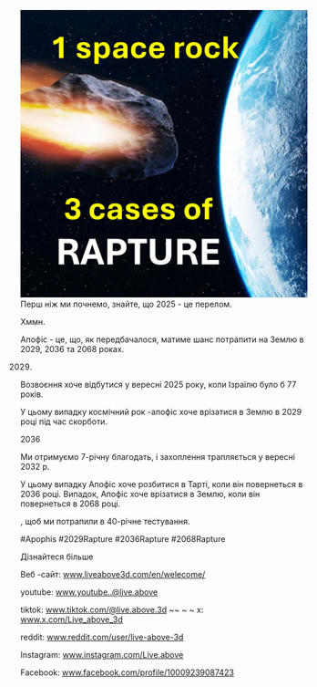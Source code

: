 ![Video cover image](../cover.jpeg)
Перш ніж ми почнемо, знайте, що 2025 - це перелом.

Хммн.

Апофіс - це, що, як передбачалося, матиме шанс потрапити на Землю в 2029, 2036 та 2068 роках.

2029.

Возвоєння хоче відбутися у вересні 2025 року, коли Ізраїлю було б 77 років.

У цьому випадку космічний рок -апофіс хоче врізатися в Землю в 2029 році під час скорботи.

2036

Ми отримуємо 7-річну благодать, і захоплення трапляється у вересні 2032 р.

У цьому випадку Апофіс хоче розбитися в Тарті, коли він повернеться в 2036 році. Випадок, Апофіс хоче врізатися в Землю, коли він повернеться в 2068 році.

, щоб ми потрапили в 40-річне тестування.

#Apophis #2029Rapture #2036Rapture #2068Rapture

Дізнайтеся більше

Веб -сайт: www.liveabove3d.com/en/welecome/

youtube: www.youtube..@live.above


tiktok: www.tiktok.com/@live.above.3d ~~ ~ ~ x: www.x.com/Live_above_3d


reddit: www.reddit.com/user/live-above-3d

Instagram: www.instagram.com/Live.above

Facebook: www.facebook.com/profile/10009239087423





